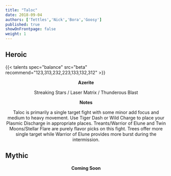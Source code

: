 ```yaml
---
title: "Taloc"
date: 2018-09-04
authors: ['Tettles','Nick','Bora','Goosy']
published: true
showOnFrontpage: false
weight: 1
---
```


## Heroic
{{< talents spec="balance" src="beta" recommend="123,313,232,223,133,132,312" >}}

<center>
<b>Azerite</b>
  
Streaking Stars / Laser Matrix / Thunderous Blast


<b>Notes</b>

Taloc is primarily a single target fight with some minor add focus and medium to heavy movement. Use 
Tiger Dash or Wild Charge to place your Plasmic Discharge in appropriate places. Treants/Warrior of Elune
and Twin Moons/Stellar Flare are purely flavor picks on this fight. Trees offer more single target while Warrior of Elune 
provides more burst during the intermission.

</center>


## Mythic

<center>
  <b>Coming Soon</b>
</center>
 
